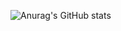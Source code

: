 ![Anurag's GitHub stats](https://github-readme-stats.vercel.app/api?username=raahul976&show_icons=true&theme=radical)
